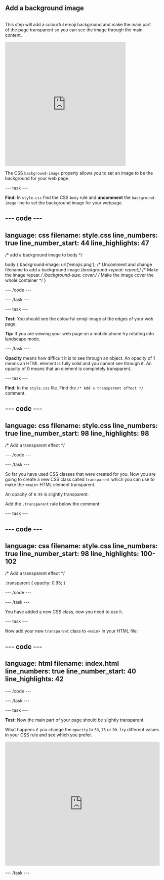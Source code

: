 ## Add a background image

<div style="display: flex; flex-wrap: wrap">
<div style="flex-basis: 200px; flex-grow: 1; margin-right: 15px;">

This step will add a colourful emoji background and make the main part of the page transparent so you can see the image through the main content. 

</div>
<div>
<iframe src="https://trinket.io/embed/html/dace865226?outputOnly=true" width="390" height="400" frameborder="0" marginwidth="0" marginheight="0" allowfullscreen></iframe>
</div>
</div>

The CSS `background-image` property allows you to set an image to be the background for your web page. 

--- task ---

**Find:** In `style.css` find the CSS `body` rule and **uncomment** the `background-image` line to set the background image for your webpage. 

--- code ---
---
language: css
filename: style.css
line_numbers: true
line_number_start: 44
line_highlights: 47
---
/* add a background image to body */

body {
  background-image: url('emojis.png'); /* Uncomment and change filename to add a background image
  /*background-repeat: repeat;*/ /* Make the image repeat */
  /*background-size: cover;*/ /* Make the image cover the whole container */
}

--- /code ---

--- /task ---

--- task ---

**Test:** You should see the colourful emoji image at the edges of your web page. 

**Tip:** If you are viewing your web page on a mobile phone try rotating into landscape mode. 

--- /task ---

**Opacity** means how difficult it is to see through an object. An opacity of 1 means an HTML element is fully solid and you cannot see through it. An opacity of 0 means that an element is completely transparent. 

--- task ---

**Find:** In the `style.css` file. Find the `/* Add a transparent effect */` comment. 

--- code ---
---
language: css
filename: style.css
line_numbers: true
line_number_start: 98
line_highlights: 98
---

/* Add a transparent effect */
 

--- /code ---

--- /task ---

So far you have used CSS classes that were created for you. Now you are going to create a new CSS class called `transparent` which you can use to make the `<main>` HTML element transparent. 

An opacity of `0.95` is slightly transparent. 

Add the `.transparent` rule below the comment:

--- task ---

--- code ---
---
language: css
filename: style.css
line_numbers: true
line_number_start: 98
line_highlights: 100-102
---

/* Add a transparent effect */
 
.transparent {
 opacity: 0.95;
}

--- /code ---

--- /task ---

You have added a new CSS class, now you need to use it.

--- task ---

Now add your new `transparent` class to `<main>` in your HTML file:

--- code ---
---
language: html
filename: index.html
line_numbers: true
line_number_start: 40
line_highlights: 42
---

<main class="transparent">
      <section class="wrap">    
        <div class="wide">

--- /code ---

--- /task ---

--- task ---

**Test:** Now the main part of your page should be slightly transparent. 

What happens if you change the `opacity` to `50`, `75` or `90`. Try different values in your CSS rule and see which you prefer. 

<div>
<iframe src="https://trinket.io/embed/html/dace865226?outputOnly=true" width="500" height="400" frameborder="0" marginwidth="0" marginheight="0" allowfullscreen></iframe>
</div>

--- /task ---

